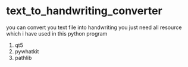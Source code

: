 # text_to_handwriting_converter
you can convert you text file into handwriting
you just need all resource which i have used in this python program
1. qt5
2. pywhatkit
3. pathlib

